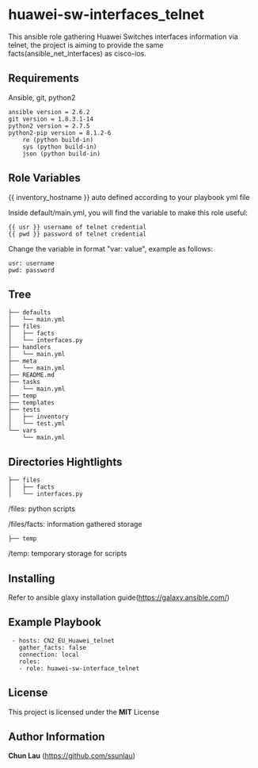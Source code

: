 huawei-sw-interfaces_telnet
===========================

This ansible role gathering Huawei Switches interfaces information via telnet, the project is aiming to provide the same facts(ansible_net_interfaces) as cisco-ios.

Requirements
------------

Ansible, git, python2

```
ansible version = 2.6.2
git version = 1.8.3.1-14
python2 version = 2.7.5
python2-pip version = 8.1.2-6
    re (python build-in) 
    sys (python build-in)
    json (python build-in)
```    

Role Variables
--------------

{{ inventory_hostname }} auto defined according to your playbook yml file

Inside default/main.yml, you will find the variable to make this role useful:
```
{{ usr }} username of telnet credential
{{ pwd }} password of telnet credential
```
Change the variable in format "var: value", example as follows:

```
usr: username
pwd: password
```

Tree
----
```
├── defaults
│   └── main.yml
├── files
│   ├── facts
│   └── interfaces.py
├── handlers
│   └── main.yml
├── meta
│   └── main.yml
├── README.md
├── tasks
│   └── main.yml
├── temp
├── templates
├── tests
│   ├── inventory
│   └── test.yml
└── vars
    └── main.yml
```
Directories Hightlights
-----------------------
```
├── files
│   ├── facts
│   └── interfaces.py
```
/files: python scripts

/files/facts: information gathered storage
```
├── temp 
```
/temp: temporary storage for scripts


Installing
----------

Refer to ansible glaxy installation guide(https://galaxy.ansible.com/)

Example Playbook
----------------

```
 - hosts: CN2_EU_Huawei_telnet
   gather_facts: false
   connection: local
   roles:
   - role: huawei-sw-interface_telnet                    
```

License
-------

This project is licensed under the **MIT** License

Author Information
------------------

**Chun Lau** (https://github.com/ssunlau)

